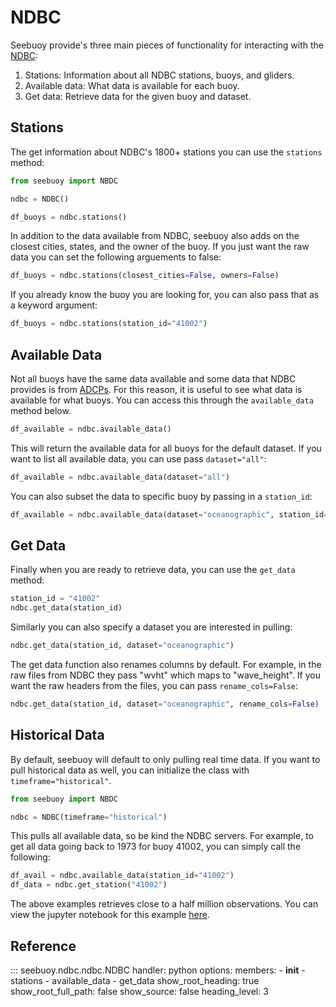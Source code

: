 # NDBC

Seebuoy provide's three main pieces of functionality for interacting with the [NDBC](http://www.ndbc.noaa.gov):

1. Stations: Information about all NDBC stations, buoys, and gliders.
2. Available data: What data is available for each buoy.
3. Get data: Retrieve data for the given buoy and dataset.



## Stations

The get information about NDBC's 1800+ stations you can use the `stations` method:

``` py
from seebuoy import NBDC

ndbc = NDBC()

df_buoys = ndbc.stations()
```

In addition to the data available from NDBC, seebuoy also adds on the closest cities, states, and the owner of the buoy. If you just want the raw data you can set the following arguements to false:

``` py
df_buoys = ndbc.stations(closest_cities=False, owners=False)

```

If you already know the buoy you are looking for, you can also pass that as a keyword argument:

``` py
df_buoys = ndbc.stations(station_id="41002")
```

## Available Data

Not all buoys have the same data available and some data that NDBC provides is from [ADCPs](https://en.wikipedia.org/wiki/Acoustic_Doppler_current_profiler). For this reason, it is useful to see what data is available for what buoys. You can access this through the `available_data` method below.

``` py
df_available = ndbc.available_data()
```

This will return the available data for all buoys for the default dataset. If you want to list all available data, you can use pass `dataset="all"`:

``` py
df_available = ndbc.available_data(dataset="all")
```

You can also subset the data to specific buoy by passing in a `station_id`:

``` py
df_available = ndbc.available_data(dataset="oceanographic", station_id="41002")
```


## Get Data

Finally when you are ready to retrieve data, you can use the `get_data` method:

``` py
station_id = "41002"
ndbc.get_data(station_id)
```

Similarly you can also specify a dataset you are interested in pulling:

``` py
ndbc.get_data(station_id, dataset="oceanographic")
```

The get data function also renames columns by default. For example, in the raw files from NDBC they pass "wvht" which maps to "wave_height". If you want the raw headers from the files, you can pass `rename_cols=False`:

``` py
ndbc.get_data(station_id, dataset="oceanographic", rename_cols=False)
```

## Historical Data

By default, seebuoy will default to only pulling real time data. If you want to pull historical data as well, you can initialize the class with `timeframe="historical"`.


``` py
from seebuoy import NBDC

ndbc = NDBC(timeframe="historical")
```

This pulls all available data, so be kind the NDBC servers. For example, to get all data going back to 1973 for buoy 41002, you can simply call the following:

``` py
df_avail = ndbc.available_data(station_id="41002")
df_data = ndbc.get_station("41002")
```

The above examples retrieves close to a half million observations. You can view the jupyter notebook for this example [here](https://google.com).


## Reference


::: seebuoy.ndbc.ndbc.NDBC
    handler: python
    options:
      members:
        - __init__
        - stations
        - available_data
        - get_data
      show_root_heading: true
      show_root_full_path: false
      show_source: false
      heading_level: 3


